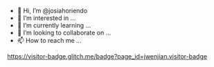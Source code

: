 - 👋 Hi, I’m @josiahoriendo
- 👀 I’m interested in ...
- 🌱 I’m currently learning ...
- 💞️ I’m looking to collaborate on ...
- 📫 How to reach me ...

<!---
josiahoriendo/josiahoriendo is a ✨ special ✨ repository because its `README.md` (this file) appears on your GitHub profile.
You can click the Preview link to take a look at your changes.
--->
https://visitor-badge.glitch.me/badge?page_id=jwenjian.visitor-badge
